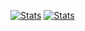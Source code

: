 [![Stats](https://github-readme-stats.vercel.app/api?username=wobkobi&show_icons=true&theme=github_dark)](https://github.com/anuraghazra/github-readme-stats)
[![Stats](https://github-readme-stats.vercel.app/api/wakatime?username=wobkobi&layout=compact&show_icons=true&custom_title=All%20Time%20Stats&theme=github_dark)](https://github.com/anuraghazra/github-readme-stats)
